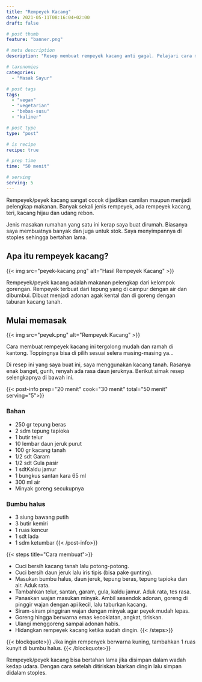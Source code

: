 ```yaml
---
title: "Rempeyek Kacang"
date: 2021-05-11T08:16:04+02:00
draft: false

# post thumb
feature: "banner.png"

# meta description
description: "Resep membuat rempeyek kacang anti gagal. Pelajari cara membuat rempeyek kacang yang gurih dan renyah."

# taxonomies
categories:
  - "Masak Sayur"

# post tags
tags:
  - "vegan"
  - "vegetarian"
  - "bebas-susu"
  - "kuliner"

# post type
type: "post"

# is recipe
recipe: true

# prep time
time: "50 menit"

# serving
serving: 5
---
```

Rempeyek/peyek kacang sangat cocok dijadikan camilan maupun menjadi pelengkap makanan. Banyak sekali jenis rempeyek, ada rempeyek kacang, teri, kacang hijau dan udang rebon.

Jenis masakan rumahan yang satu ini kerap saya buat dirumah. Biasanya saya membuatnya banyak dan juga untuk stok. Saya menyimpannya di stoples sehingga bertahan lama.

## Apa itu rempeyek kacang?

{{< img src="peyek-kacang.png" alt="Hasil Rempeyek Kacang" >}}

Rempeyek/peyek kacang adalah makanan pelengkap dari kelompok gorengan. Rempeyek terbuat dari tepung yang di campur dengan air dan dibumbui. Dibuat menjadi adonan agak kental dan di goreng dengan taburan kacang tanah.

## Mulai memasak

{{< img src="peyek.png" alt="Rempeyek Kacang" >}}

Cara membuat rempeyek kacang ini tergolong mudah dan ramah di kantong. Toppingnya bisa di pilih sesuai selera masing-masing ya...

Di resep ini yang saya buat ini, saya menggunakan kacang tanah. Rasanya enak banget, gurih, renyah ada rasa daun jeruknya. Berikut simak resep selengkapnya di bawah ini.

{{< post-info prep="20 menit" cook="30 menit" total="50 menit" serving="5">}}

### Bahan

-   250 gr tepung beras
-   2 sdm tepung tapioka
-   1 butir telur
-   10 lembar daun jeruk purut
-   100 gr kacang tanah
-   1/2 sdt Garam
-   1/2 sdt Gula pasir
-   1 sdtKaldu jamur
-   1 bungkus santan kara 65 ml
-   300 ml air
-   Minyak goreng secukupnya

### Bumbu halus

-   3 siung bawang putih
-   3 butir kemiri
-   1 ruas kencur
-   1 sdt lada
-   1 sdm ketumbar
{{< /post-info>}}

{{< steps title="Cara membuat">}}
-   Cuci bersih kacang tanah lalu potong-potong.
-   Cuci bersih daun jeruk lalu iris tipis (bisa pake gunting).
-   Masukan bumbu halus, daun jeruk, tepung beras, tepung tapioka dan air. Aduk rata.
-   Tambahkan telur, santan, garam, gula, kaldu jamur. Aduk rata, tes rasa.
-   Panaskan wajan masukan minyak. Ambil sesendok adonan, goreng di pinggir wajan dengan api kecil, lalu taburkan kacang.
-   Siram-siram pinggiran wajan dengan minyak agar peyek mudah lepas.
-   Goreng hingga berwarna emas kecoklatan, angkat, tiriskan.
-   Ulangi menggoreng sampai adonan habis.
-   Hidangkan rempeyek kacang ketika sudah dingin.
{{< /steps>}}

{{< blockquote>}}
Jika ingin rempenyek berwarna kuning, tambahkan 1 ruas kunyit di bumbu halus.
{{< /blockquote>}}

Rempeyek/peyek kacang bisa bertahan lama jika disimpan dalam wadah kedap udara. Dengan cara setelah ditiriskan biarkan dingin lalu simpan didalam stoples.

